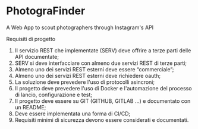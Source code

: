 # PhotograFinder
A Web App to scout photographers through Instagram's API



Requisiti di progetto
 1. Il servizio REST che implementate (SERV) deve offrire a terze parti delle API documentate;
 2. SERV si deve interfacciare con almeno due servizi REST di terze parti;
 3. Almeno uno dei servizi REST esterni deve essere “commerciale”;
 4. Almeno uno dei servizi REST esterni deve richiedere oauth;
 5. La soluzione deve prevedere l'uso di protocolli asincroni;
 6. Il progetto deve prevedere l'uso di Docker e l'automazione del processo di lancio, configurazione e test;
 7. Il progetto deve essere su GIT (GITHUB, GITLAB ...) e documentato con un README;
 8. Deve essere implementata una forma di CI/CD;
 9. Requisiti minimi di sicurezza devono essere considerati e documentati.


